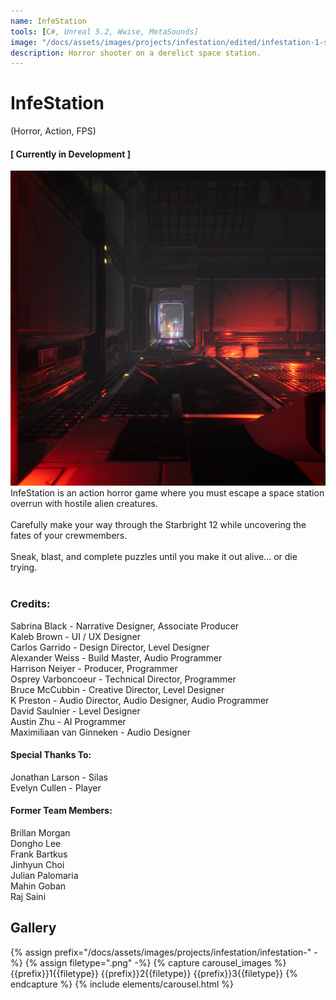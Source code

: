 ```yaml
---
name: InfeStation
tools: [C#, Unreal 5.2, Wwise, MetaSounds]
image: "/docs/assets/images/projects/infestation/edited/infestation-1-square.png"
description: Horror shooter on a derelict space station.
---
```


# InfeStation
(Horror, Action, FPS)

#### [ Currently in Development ]

<div class="row">
<div class="col">
<img src="/docs/assets/images/projects/infestation/edited/infestation-1-square.png" alt="Title Image">
</div>
<div class="col">
InfeStation is an action horror game where you must escape a space station overrun with hostile alien creatures.<br><br>
Carefully make your way through the Starbright 12 while uncovering the fates of your crewmembers.<br><br>
Sneak, blast, and complete puzzles until you make it out alive... or die trying.<br><br>
</div>
</div>

### Credits:

Sabrina Black - Narrative Designer, Associate Producer\
Kaleb Brown - UI / UX Designer\
Carlos Garrido - Design Director, Level Designer\
Alexander Weiss - Build Master, Audio Programmer\
Harrison Neiyer - Producer, Programmer\
Osprey Varboncoeur - Technical Director, Programmer\
Bruce McCubbin - Creative Director, Level Designer\
K Preston - Audio Director, Audio Designer, Audio Programmer\
David Saulnier - Level Designer\
Austin Zhu - AI Programmer\
Maximiliaan van Ginneken - Audio Designer

#### Special Thanks To:

Jonathan Larson - Silas\
Evelyn Cullen - Player

#### Former Team Members:

Brillan Morgan\
Dongho Lee\
Frank Bartkus\
Jinhyun Choi\
Julian Palomaria\
Mahin Goban\
Raj Saini

## Gallery
{% assign prefix="/docs/assets/images/projects/infestation/infestation-" -%}
{% assign filetype=".png" -%}
{% capture carousel_images %}
{{prefix}}1{{filetype}}
{{prefix}}2{{filetype}}
{{prefix}}3{{filetype}}
{% endcapture %}
{% include elements/carousel.html %}